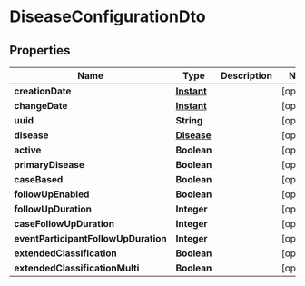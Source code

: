 # DiseaseConfigurationDto

## Properties
Name | Type | Description | Notes
------------ | ------------- | ------------- | -------------
**creationDate** | [**Instant**](OffsetDateTime.md) |  |  [optional]
**changeDate** | [**Instant**](OffsetDateTime.md) |  |  [optional]
**uuid** | **String** |  |  [optional]
**disease** | [**Disease**](Disease.md) |  |  [optional]
**active** | **Boolean** |  |  [optional]
**primaryDisease** | **Boolean** |  |  [optional]
**caseBased** | **Boolean** |  |  [optional]
**followUpEnabled** | **Boolean** |  |  [optional]
**followUpDuration** | **Integer** |  |  [optional]
**caseFollowUpDuration** | **Integer** |  |  [optional]
**eventParticipantFollowUpDuration** | **Integer** |  |  [optional]
**extendedClassification** | **Boolean** |  |  [optional]
**extendedClassificationMulti** | **Boolean** |  |  [optional]
